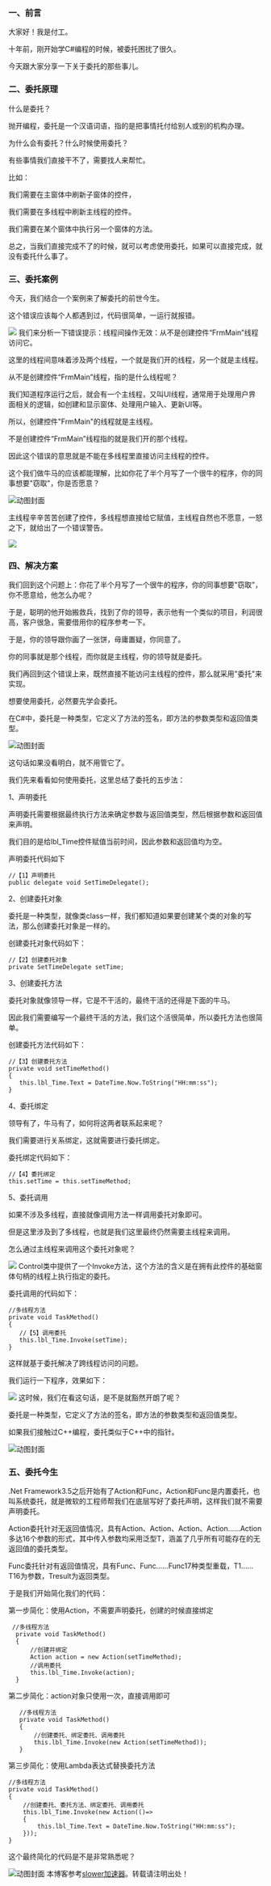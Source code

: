 
### 一、前言


大家好！我是付工。


十年前，刚开始学C\#编程的时候，被委托困扰了很久。


今天跟大家分享一下关于委托的那些事儿。


### 二、委托原理


什么是委托？


抛开编程，委托是一个汉语词语，指的是把事情托付给别人或别的机构办理。


为什么会有委托？什么时候使用委托？


有些事情我们直接干不了，需要找人来帮忙。


比如：


我们需要在主窗体中刷新子窗体的控件，


我们需要在多线程中刷新主线程的控件。


我们需要在某个窗体中执行另一个窗体的方法。


总之，当我们直接完成不了的时候，就可以考虑使用委托，如果可以直接完成，就没有委托什么事了。


### 三、委托案例


今天，我们结合一个案例来了解委托的前世今生。


这个错误应该每个人都遇到过，代码很简单，一运行就报错。


![](https://pic2.zhimg.com/80/v2-e62b1dacd2d1f94fbe58580329c57b47_720w.webp)
我们来分析一下错误提示：线程间操作无效：从不是创建控件“FrmMain”线程访问它。


这里的线程间意味着涉及两个线程，一个就是我们开的线程，另一个就是主线程。


从不是创建控件“FrmMain”线程，指的是什么线程呢？


我们知道程序运行之后，就会有一个主线程，又叫UI线程，通常用于处理用户界面相关的逻辑，如创建和显示窗体、处理用户输入、更新UI等。


所以，创建控件"FrmMain"的线程就是主线程。


不是创建控件“FrmMain”线程指的就是我们开的那个线程。


因此这个错误的意思就是不能在多线程里直接访问主线程的控件。


这个我们做牛马的应该都能理解，比如你花了半个月写了一个很牛的程序，你的同事想要"窃取"，你是否愿意？


![动图封面](https://pica.zhimg.com/v2-5b4bfd22f80051c23ee2028ab050f9e2_b.jpg)
 

主线程辛辛苦苦创建了控件，多线程想直接给它赋值，主线程自然也不愿意，一怒之下，就给出了一个错误警告。


![](https://pic3.zhimg.com/80/v2-2810195f3564b2878a682283510d51d0_720w.webp)
### 四、解决方案


我们回到这个问题上：你花了半个月写了一个很牛的程序，你的同事想要"窃取"，你不愿意给，他怎么办呢？


于是，聪明的他开始搬救兵，找到了你的领导，表示他有一个类似的项目，利润很高，客户很急，需要借用你的程序参考一下。


于是，你的领导跟你画了一张饼，毋庸置疑，你同意了。


你的同事就是那个线程，而你就是主线程，你的领导就是委托。


我们再回到这个错误上来，既然直接不能访问主线程的控件，那么就采用"委托"来实现。


想要使用委托，必然要先学会委托。


在C\#中，委托是一种类型，它定义了方法的签名，即方法的参数类型和返回值类型。


![动图封面](https://pic1.zhimg.com/v2-45f837586d427dbc50afb2c56fb2aa6e_b.jpg)
 

这句话如果没看明白，就不用管它了。


我们先来看看如何使用委托，这里总结了委托的五步法：


1、声明委托


声明委托需要根据最终执行方法来确定参数与返回值类型，然后根据参数和返回值来声明。


我们目的是给lbl\_Time控件赋值当前时间，因此参数和返回值均为空。


声明委托代码如下




```
//【1】声明委托
public delegate void SetTimeDelegate();

```


2、创建委托对象


委托是一种类型，就像类class一样，我们都知道如果要创建某个类的对象的写法，那么创建委托对象是一样的。


创建委托对象代码如下：




```
//【2】创建委托对象
private SetTimeDelegate setTime;

```


3、创建委托方法


委托对象就像领导一样，它是不干活的，最终干活的还得是下面的牛马。


因此我们需要编写一个最终干活的方法，我们这个活很简单，所以委托方法也很简单。


创建委托方法代码如下：




```
//【3】创建委托方法
private void setTimeMethod()
{
   this.lbl_Time.Text = DateTime.Now.ToString("HH:mm:ss");
}

```


4、委托绑定


领导有了，牛马有了，如何将这两者联系起来呢？


我们需要进行关系绑定，这就需要进行委托绑定。


委托绑定代码如下：




```
//【4】委托绑定
this.setTime = this.setTimeMethod;

```


5、委托调用


如果不涉及多线程，直接就像调用方法一样调用委托对象即可。


但是这里涉及到了多线程，也就是我们这里最终仍然需要主线程来调用。


怎么通过主线程来调用这个委托对象呢？


![](https://pic1.zhimg.com/80/v2-b17fb361442b7af7e1f246332eb38130_720w.webp)
Control类中提供了一个Invoke方法，这个方法的含义是在拥有此控件的基础窗体句柄的线程上执行指定的委托。


委托调用的代码如下：




```
//多线程方法
private void TaskMethod()
{
   //【5】调用委托
   this.lbl_Time.Invoke(setTime);
}
```


这样就基于委托解决了跨线程访问的问题。


我们运行一下程序，效果如下：


![](https://pic1.zhimg.com/80/v2-ffdf8497e4993d91319c444143ec2fac_720w.webp)
这时候，我们在看这句话，是不是就豁然开朗了呢？


委托是一种类型，它定义了方法的签名，即方法的参数类型和返回值类型。


如果我们接触过C\+\+编程，委托类似于C\+\+中的指针。


![动图封面](https://pic4.zhimg.com/v2-8da5f5a9628d898f669e4cc6d1e295d7_b.jpg)
 

### 五、委托今生


.Net Framework3\.5之后开始有了Action和Func，Action和Func是内置委托，也叫系统委托，就是微软的工程师帮我们在底层写好了委托声明，这样我们就不需要声明委托。


Action委托针对无返回值情况，具有Action、Action、Action、Action……Action多达16个参数的形式，其中传入参数均采用泛型T，涵盖了几乎所有可能存在的无返回值的委托类型。


Func委托针对有返回值情况，具有Func、Func……Func17种类型重载，T1……T16为参数，Tresult为返回类型。


于是我们开始简化我们的代码：


第一步简化：使用Action，不需要声明委托，创建的时候直接绑定




```
 //多线程方法
  private void TaskMethod()
  {
      //创建并绑定
      Action action = new Action(setTimeMethod);
      //调用委托
      this.lbl_Time.Invoke(action);
  }

```


第二步简化：action对象只使用一次，直接调用即可




```
   //多线程方法
   private void TaskMethod()
   {
       //创建委托、绑定委托、调用委托
       this.lbl_Time.Invoke(new Action(setTimeMethod));
   }

```


第三步简化：使用Lambda表达式替换委托方法




```
//多线程方法
private void TaskMethod()
{
    //创建委托、委托方法、绑定委托、调用委托
    this.lbl_Time.Invoke(new Action(()=>
    {
        this.lbl_Time.Text = DateTime.Now.ToString("HH:mm:ss");
    }));
}

```


这个最终简化的代码是不是非常熟悉呢？


![动图封面](https://pic3.zhimg.com/v2-d2b5c9db207d4baf319d5a81289f2eb2_b.jpg)
 本博客参考[slower加速器](https://jisuanqi.org)。转载请注明出处！
